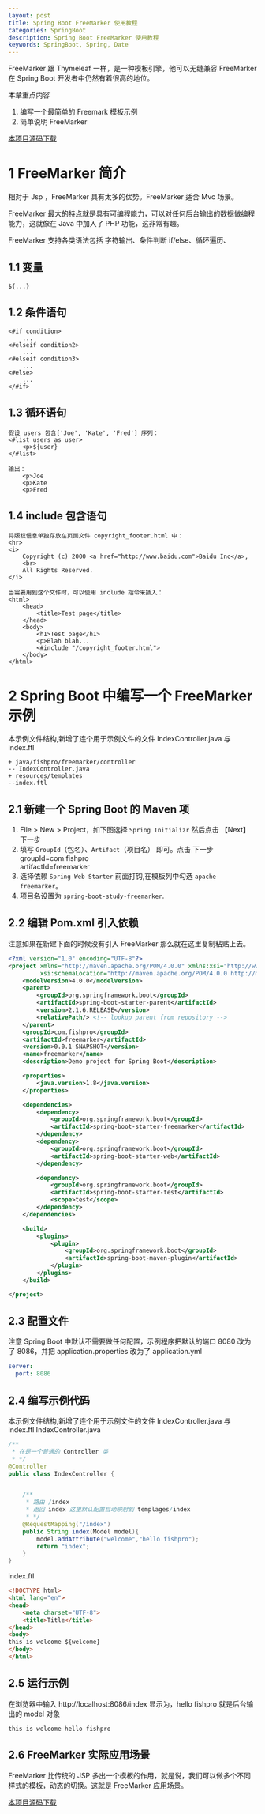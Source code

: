 ```yaml
---
layout: post
title: Spring Boot FreeMarker 使用教程
categories: SpringBoot
description: Spring Boot FreeMarker 使用教程
keywords: SpringBoot, Spring, Date
---
```


FreeMarker 跟 Thymeleaf 一样，是一种模板引擎，他可以无缝兼容 FreeMarker 在 Spring Boot 开发者中仍然有着很高的地位。

本章重点内容
1. 编写一个最简单的 Freemark 模板示例
2. 简单说明 FreeMarker 


[本项目源码下载](https://github.com/fishpro/spring-boot-study/tree/master/spring-boot-study-freemarker)

# 1 FreeMarker 简介
相对于 Jsp ，FreeMarker 具有太多的优势。FreeMarker 适合 Mvc 场景。

FreeMarker 最大的特点就是具有可编程能力，可以对任何后台输出的数据做编程能力，这就像在 Java 中加入了 PHP 功能，这非常有趣。

FreeMarker 支持各类语法包括 字符输出、条件判断 if/else、循环遍历、

## 1.1 变量
```
${...}
```
## 1.2 条件语句
```
<#if condition>
    ...
<#elseif condition2>
    ...
<#elseif condition3>
    ...
<#else>
    ...
</#if>
```
## 1.3 循环语句
```
假设 users 包含['Joe', 'Kate', 'Fred'] 序列：
<#list users as user>
    <p>${user}
</#list>
 
输出：
    <p>Joe
    <p>Kate
    <p>Fred
```

## 1.4 include 包含语句
```
将版权信息单独存放在页面文件 copyright_footer.html 中：
<hr>
<i>
    Copyright (c) 2000 <a href="http://www.baidu.com">Baidu Inc</a>,
    <br>
    All Rights Reserved.
</i>
 
当需要用到这个文件时，可以使用 include 指令来插入：
<html>
    <head>
        <title>Test page</title>
    </head>
    <body>
        <h1>Test page</h1>
        <p>Blah blah...
        <#include "/copyright_footer.html">
    </body>
</html>
```



# 2 Spring Boot 中编写一个 FreeMarker 示例
本示例文件结构,新增了连个用于示例文件的文件 IndexController.java 与 index.ftl
```
+ java/fishpro/freemarker/controller
-- IndexController.java
+ resources/templates
--index.ftl
```



## 2.1 新建一个 Spring Boot 的 Maven 项
1. File > New > Project，如下图选择 `Spring Initializr` 然后点击 【Next】下一步
2. 填写 `GroupId`（包名）、`Artifact`（项目名） 即可。点击 下一步
    groupId=com.fishpro   
    artifactId=freemarker
3. 选择依赖 `Spring Web Starter` 前面打钩,在模板列中勾选 `apache freemarker`。
4. 项目名设置为 `spring-boot-study-freemarker`.

## 2.2 编辑 Pom.xml 引入依赖
注意如果在新建下面的时候没有引入 FreeMarker 那么就在这里复制粘贴上去。

```xml
<?xml version="1.0" encoding="UTF-8"?>
<project xmlns="http://maven.apache.org/POM/4.0.0" xmlns:xsi="http://www.w3.org/2001/XMLSchema-instance"
         xsi:schemaLocation="http://maven.apache.org/POM/4.0.0 http://maven.apache.org/xsd/maven-4.0.0.xsd">
    <modelVersion>4.0.0</modelVersion>
    <parent>
        <groupId>org.springframework.boot</groupId>
        <artifactId>spring-boot-starter-parent</artifactId>
        <version>2.1.6.RELEASE</version>
        <relativePath/> <!-- lookup parent from repository -->
    </parent>
    <groupId>com.fishpro</groupId>
    <artifactId>freemarker</artifactId>
    <version>0.0.1-SNAPSHOT</version>
    <name>freemarker</name>
    <description>Demo project for Spring Boot</description>

    <properties>
        <java.version>1.8</java.version>
    </properties>

    <dependencies>
        <dependency>
            <groupId>org.springframework.boot</groupId>
            <artifactId>spring-boot-starter-freemarker</artifactId>
        </dependency>
        <dependency>
            <groupId>org.springframework.boot</groupId>
            <artifactId>spring-boot-starter-web</artifactId>
        </dependency>

        <dependency>
            <groupId>org.springframework.boot</groupId>
            <artifactId>spring-boot-starter-test</artifactId>
            <scope>test</scope>
        </dependency>
    </dependencies>

    <build>
        <plugins>
            <plugin>
                <groupId>org.springframework.boot</groupId>
                <artifactId>spring-boot-maven-plugin</artifactId>
            </plugin>
        </plugins>
    </build>

</project>

```

## 2.3 配置文件
注意 Spring Boot 中默认不需要做任何配置，示例程序把默认的端口 8080 改为了 8086，并把 application.properties 改为了 application.yml
```yml
server:
  port: 8086
```
## 2.4 编写示例代码

本示例文件结构,新增了连个用于示例文件的文件 IndexController.java 与 index.ftl
IndexController.java
```java
/**
 * 在是一个普通的 Controller 类
 * */
@Controller
public class IndexController {


    /**
     * 路由 /index
     * 返回 index 这里默认配置自动映射到 templages/index 
     * */
    @RequestMapping("/index")
    public String index(Model model){
        model.addAttribute("welcome","hello fishpro");
        return "index";
    }
}

```

index.ftl
```html
<!DOCTYPE html>
<html lang="en">
<head>
    <meta charset="UTF-8">
    <title>Title</title>
</head>
<body>
this is welcome ${welcome}
</body>
</html>
```
## 2.5 运行示例
在浏览器中输入 http://localhost:8086/index 显示为，hello fishpro 就是后台输出的 model 对象
```
this is welcome hello fishpro
```


## 2.6 FreeMarker 实际应用场景
FreeMarker 比传统的 JSP 多出一个模板的作用，就是说，我们可以做多个不同样式的模板，动态的切换。这就是 FreeMarker 应用场景。


[本项目源码下载](https://github.com/fishpro/spring-boot-study/tree/master/spring-boot-study-freemarker)
